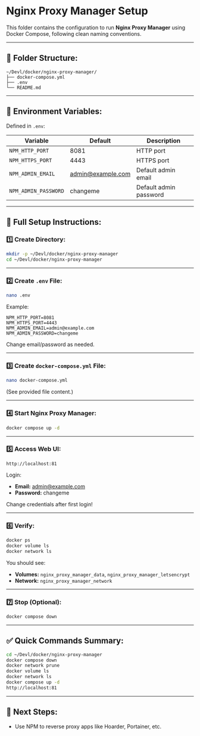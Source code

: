 # Nginx Proxy Manager Setup

This folder contains the configuration to run **Nginx Proxy Manager** using Docker Compose, following clean naming conventions.

---

## 📂 Folder Structure:

```
~/Devl/docker/nginx-proxy-manager/
├── docker-compose.yml
├── .env
└── README.md
```

---

## 🌱 Environment Variables:

Defined in `.env`:

| Variable             | Default         | Description                              |
|---------------------|-----------------|------------------------------------------|
| `NPM_HTTP_PORT`      | 8081            | HTTP port                                |
| `NPM_HTTPS_PORT`     | 4443            | HTTPS port                               |
| `NPM_ADMIN_EMAIL`    | admin@example.com | Default admin email                     |
| `NPM_ADMIN_PASSWORD` | changeme        | Default admin password                   |

---

## 🚀 Full Setup Instructions:

### 1️⃣ Create Directory:

```bash
mkdir -p ~/Devl/docker/nginx-proxy-manager
cd ~/Devl/docker/nginx-proxy-manager
```

---

### 2️⃣ Create `.env` File:

```bash
nano .env
```

Example:

```env
NPM_HTTP_PORT=8081
NPM_HTTPS_PORT=4443
NPM_ADMIN_EMAIL=admin@example.com
NPM_ADMIN_PASSWORD=changeme
```

Change email/password as needed.

---

### 3️⃣ Create `docker-compose.yml` File:

```bash
nano docker-compose.yml
```

(See provided file content.)

---

### 4️⃣ Start Nginx Proxy Manager:

```bash
docker compose up -d
```

---

### 5️⃣ Access Web UI:

```
http://localhost:81
```

Login:

- **Email:** admin@example.com
- **Password:** changeme

Change credentials after first login!

---

### 6️⃣ Verify:

```bash
docker ps
docker volume ls
docker network ls
```

You should see:

- **Volumes:** `nginx_proxy_manager_data`, `nginx_proxy_manager_letsencrypt`
- **Network:** `nginx_proxy_manager_network`

---

### 7️⃣ Stop (Optional):

```bash
docker compose down
```

---

## ✅ Quick Commands Summary:

```bash
cd ~/Devl/docker/nginx-proxy-manager
docker compose down
docker network prune
docker volume ls
docker network ls
docker compose up -d
http://localhost:81
```

---

## 🔮 Next Steps:

- Use NPM to reverse proxy apps like Hoarder, Portainer, etc.
